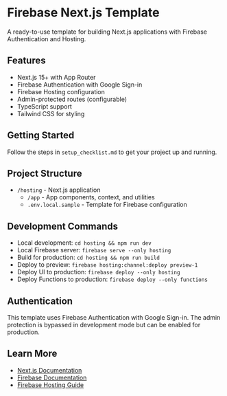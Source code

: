 # Firebase Next.js Template

A ready-to-use template for building Next.js applications with Firebase Authentication and Hosting.

## Features

- Next.js 15+ with App Router
- Firebase Authentication with Google Sign-in
- Firebase Hosting configuration
- Admin-protected routes (configurable)
- TypeScript support
- Tailwind CSS for styling

## Getting Started

Follow the steps in `setup_checklist.md` to get your project up and running.

## Project Structure

- `/hosting` - Next.js application
  - `/app` - App components, context, and utilities
  - `.env.local.sample` - Template for Firebase configuration

## Development Commands

- Local development: `cd hosting && npm run dev`
- Local Firebase server: `firebase serve --only hosting`
- Build for production: `cd hosting && npm run build`
- Deploy to preview: `firebase hosting:channel:deploy preview-1`
- Deploy UI to production: `firebase deploy --only hosting`
- Deploy Functions to production: `firebase deploy --only functions`

## Authentication

This template uses Firebase Authentication with Google Sign-in. The admin protection is bypassed in development mode but can be enabled for production.

## Learn More

- [Next.js Documentation](https://nextjs.org/docs)
- [Firebase Documentation](https://firebase.google.com/docs)
- [Firebase Hosting Guide](https://firebase.google.com/docs/hosting/test-preview-deploy)


